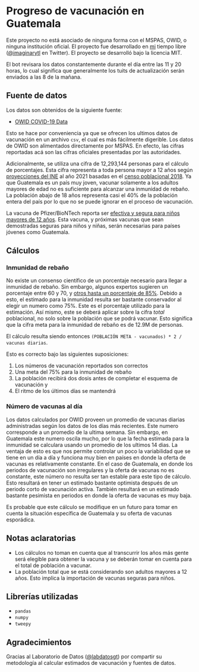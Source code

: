# Progreso de vacunación en Guatemala

Este proyecto no está asociado de ninguna forma con el MSPAS, OWID, o ninguna institución oficial.
El proyecto fue desarrollado en [mi](https://github.com/jjdelvalle) tiempo libre ([@imaginarytl](https://twitter.com/imaginarytl) en Twitter).
El proyecto se desarrolló bajo la licencia MIT.

El bot revisara los datos constantemente durante el día entre las 11 y 20 horas, lo cual significa que generalmente los tuits de actualización serán enviados a las 8 de la mañana.

## Fuente de datos

Los datos son obtenidos de la siguiente fuente:

* [OWID COVID-19 Data](https://github.com/owid/covid-19-data/tree/master/public/data/vaccinations)

Esto se hace por conveniencia ya que se ofrecen los ultimos datos de vacunación en un archivo `csv`, el cual es más fácilmente digerible.
Los datos de OWID son alimentados directamente por MSPAS. En efecto, las cifras reportadas acá son las cifras oficiales presentadas por las autoridades.

Adicionalmente, se utiliza una cifra de 12,293,144 personas para el cálculo de porcentajes.
Esta cifra representa a toda persona mayor a 12 años según [proyecciones del INE](https://www.ine.gob.gt/ine/proyecciones/) al año 2021 basadas en el [censo poblacional 2018](https://www.censopoblacion.gt/graficas).
Ya que Guatemala es un país muy joven, vacunar solamente a los adultos mayores de edad no es suficiente para alcanzar una inmunidad de rebaño.
La población abajo de 18 años representa casi el 40% de la población entera del país por lo que no se puede ignorar en el proceso de vacunación.

La vacuna de Pfizer/BioNTech reporta ser [efectiva y segura para niños mayores de 12 años](https://www.pfizer.com/news/press-release/press-release-detail/pfizer-biontech-announce-positive-topline-results-pivotal).
Esta vacuna, y próximas vacunas que sean demostradas seguras para niños y niñas, serán necesarias para países jóvenes como Guatemala.

## Cálculos

### Inmunidad de rebaño

No existe un consenso científico de un porcentaje necesario para llegar a inmunidad de rebaño.
Sin embargo, algunos expertos sugieren un porcentaje entre 60 y 70, y [otros hasta un porcentaje de 85%](https://www.cnbc.com/2020/12/16/cnbc-transcript-dr-anthony-fauci-speaks-with-cnbcs-meg-tirrell-live-during-the-cnbc-healthy-returns-livestream-today.html).
Debido a esto, el estimado para la inmunidad resulta ser bastante conservador al elegir un numero como 75%.
Este es el porcentaje utilizado para la estimación.
Así mismo, este se deberá aplicar sobre la cifra *total* poblacional, no solo sobre la población que se podrá vacunar.
Esto significa que la cifra meta para la inmunidad de rebaño es de 12.9M de personas.

El cálculo resulta siendo entonces `(POBLACIÓN META - vacunados) * 2 / vacunas diarias`.

Esto es correcto bajo las siguientes suposiciones:

1. Los números de vacunación reportados son correctos
1. Una meta del 75% para la inmunidad de rebaño
1. La población recibirá dos dosis antes de completar el esquema de vacunación y
1. El ritmo de los últimos días se mantendrá

### Número de vacunas al día

Los datos calculados por OWID proveen un promedio de vacunas diarias administradas según los datos de los días más recientes.
Este numero corresponde a un promedio de la ultima semana.
Sin embargo, en Guatemala este numero oscila mucho, por lo que la fecha estimada para la inmunidad se calculara usando un promedio de los ultimos 14 dias.
La ventaja de esto es que nos permite controlar un poco la variabilidad que se tiene en un día a día y funciona muy bien en países en donde la oferta de vacunas es relativamente constante.
En el caso de Guatemala, en donde los periodos de vacunación son irregulares y la oferta de vacunas no es constante, este número no resulta ser tan estable para este tipo de cálculo.
Esto resultará en tener un estimado bastante optimista después de un periodo corto de vacunación activa.
También resultará en un estimado bastante pesimista en periodos en donde la oferta de vacunas es muy baja.

Es probable que este cálculo se modifique en un futuro para tomar en cuenta la situación específica de Guatemala y su oferta de vacunas esporádica.

## Notas aclaratorias

* Los cálculos no toman en cuenta que al transcurrir los años más gente será elegible para obtener la vacuna y se deberán tomar en cuenta para el total de población a vacunar.
* La población total que se está considerando son adultos mayores a 12 años. Esto implica la importación de vacunas seguras para niños.

## Librerías utilizadas

* `pandas`
* `numpy`
* `tweepy`

## Agradecimientos

Gracias al Laboratorio de Datos ([@labdatosgt](https://twitter.com/labdatosgt)) por compartir su metodología al calcular estimados de vacunación y fuentes de datos.

